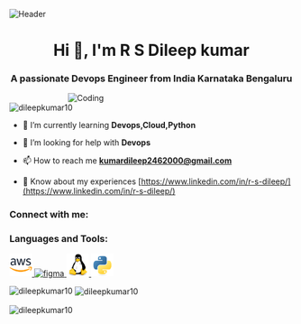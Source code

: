 
![Header](https://www.yash.com/wp-content/uploads/2023/04/blog-main-banner-devops.png)
<h1 align="center">Hi 👋, I'm R S Dileep kumar</h1>
<h3 align="center">A passionate Devops Engineer from India Karnataka Bengaluru</h3>
<img align="right" alt="Coding" width="400" src="https://proeffico.com/wp-content/uploads/2023/10/devOps-cloud-native-2.gif">
<p align="left"> <img src="https://komarev.com/ghpvc/?username=dileepkumar10&label=Profile%20views&color=0e75b6&style=flat" alt="dileepkumar10" /> </p>


- 🌱 I’m currently learning **Devops,Cloud,Python**

- 🤝 I’m looking for help with **Devops**

- 📫 How to reach me **kumardileep2462000@gmail.com**

- 📄 Know about my experiences [https://www.linkedin.com/in/r-s-dileep/](https://www.linkedin.com/in/r-s-dileep/)

<h3 align="left">Connect with me:</h3>
<p align="left">
</p>

<h3 align="left">Languages and Tools:</h3>
<p align="left"> <a href="https://aws.amazon.com" target="_blank" rel="noreferrer"> <img src="https://raw.githubusercontent.com/devicons/devicon/master/icons/amazonwebservices/amazonwebservices-original-wordmark.svg" alt="aws" width="40" height="40"/> </a> <a href="https://www.figma.com/" target="_blank" rel="noreferrer"> <img src="https://www.vectorlogo.zone/logos/figma/figma-icon.svg" alt="figma" width="40" height="40"/> </a> <a href="https://www.linux.org/" target="_blank" rel="noreferrer"> <img src="https://raw.githubusercontent.com/devicons/devicon/master/icons/linux/linux-original.svg" alt="linux" width="40" height="40"/> </a> <a href="https://www.python.org" target="_blank" rel="noreferrer"> <img src="https://raw.githubusercontent.com/devicons/devicon/master/icons/python/python-original.svg" alt="python" width="40" height="40"/> </a> </p>

<p><img align="left" src="https://github-readme-stats.vercel.app/api/top-langs?username=dileepkumar10&show_icons=true&locale=en&layout=compact" alt="dileepkumar10" /></p>

<p>&nbsp;<img align="center" src="https://github-readme-stats.vercel.app/api?username=dileepkumar10&show_icons=true&locale=en" alt="dileepkumar10" /></p>

<p><img align="center" src="https://github-readme-streak-stats.herokuapp.com/?user=dileepkumar10&" alt="dileepkumar10" /></p>

